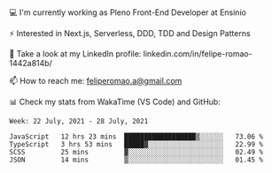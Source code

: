 💻 I'm currently working as Pleno Front-End Developer at Ensinio

⚡ Interested in Next.js, Serverless, DDD, TDD and Design Patterns

👥 Take a look at my LinkedIn profile: linkedin.com/in/felipe-romao-1442a814b/

📫 How to reach me: feliperomao.a@gmail.com

📊 Check my stats from WakaTime (VS Code) and GitHub:

<!--START_SECTION:waka-->
```text
Week: 22 July, 2021 - 28 July, 2021

JavaScript   12 hrs 23 mins  ██████████████████▒░░░░░░   73.06 % 
TypeScript   3 hrs 53 mins   █████▓░░░░░░░░░░░░░░░░░░░   22.99 % 
SCSS         25 mins         ▓░░░░░░░░░░░░░░░░░░░░░░░░   02.49 % 
JSON         14 mins         ▒░░░░░░░░░░░░░░░░░░░░░░░░   01.45 % 
```
<!--END_SECTION:waka-->

